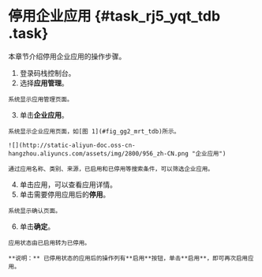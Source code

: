 # 停用企业应用 {#task_rj5_yqt_tdb .task}

本章节介绍停用企业应用的操作步骤。

1.   登录码栈控制台。 
2.   选择**应用管理**。 

    系统显示应用管理页面。

3.   单击**企业应用**。 

    系统显示企业应用页面，如[图 1](#fig_gg2_mrt_tdb)所示。

    ![](http://static-aliyun-doc.oss-cn-hangzhou.aliyuncs.com/assets/img/2800/956_zh-CN.png "企业应用")

    通过应用名称、类别、来源，已启用和已停用等搜索条件，可以筛选企业应用。

4.   单击应用，可以查看应用详情。 
5.   单击需要停用应用后的**停用**。 

    系统显示确认页面。

6.   单击**确定**。 

    应用状态由已启用转为已停用。

    **说明：** 已停用状态的应用后的操作列有**启用**按钮，单击**启用**，即可再次启用应用。


